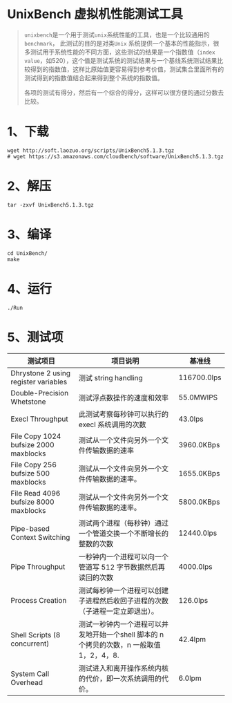 

# UnixBench 虚拟机性能测试工具

> `unixbench`是一个用于测试`unix`系统性能的工具，也是一个比较通用的`benchmark`， 此测试的目的是对类`Unix` 系统提供一个基本的性能指示，很多测试用于系统性能的不同方面，这些测试的结果是一个指数值（`index value`，如520），这个值是测试系统的测试结果与一个基线系统测试结果比较得到的指数值，这样比原始值更容易得到参考价值，测试集合里面所有的测试得到的指数值结合起来得到整个系统的指数值。
>
> 各项的测试有得分，然后有一个综合的得分，这样可以很方便的通过分数去比较。

# 1、下载

```
wget http://soft.laozuo.org/scripts/UnixBench5.1.3.tgz
# wget https://s3.amazonaws.com/cloudbench/software/UnixBench5.1.3.tgz
```

# 2、解压

```
tar -zxvf UnixBench5.1.3.tgz
```

# 3、编译

```
cd UnixBench/
make
```

# 4、运行

```
./Run
```

# 5、测试项


| 测试项目                              | 项目说明                                                     | 基准线      |
| ------------------------------------- | ------------------------------------------------------------ | ----------- |
| Dhrystone 2 using register variables  | 测试 string handling                                         | 116700.0lps |
| Double-Precision Whetstone            | 测试浮点数操作的速度和效率                                   | 55.0MWIPS   |
| Execl Throughput                      | 此测试考察每秒钟可以执行的 execl 系统调用的次数              | 43.0lps     |
| File Copy 1024 bufsize 2000 maxblocks | 测试从一个文件向另外一个文件传输数据的速率                   | 3960.0KBps  |
| File Copy 256 bufsize 500 maxblocks   | 测试从一个文件向另外一个文件传输数据的速率。                 | 1655.0KBps  |
| File Read 4096 bufsize 8000 maxblocks | 测试从一个文件向另外一个文件传输数据的速率。                 | 5800.0KBps  |
| Pipe-based Context Switching          | 测试两个进程（每秒钟）通过一个管道交换一个不断增长的整数的次数 | 12440.0lps  |
| Pipe Throughput                       | 一秒钟内一个进程可以向一个管道写 512 字节数据然后再读回的次数 | 4000.0lps   |
| Process Creation                      | 测试每秒钟一个进程可以创建子进程然后收回子进程的次数（子进程一定立即退出）。 | 126.0lps    |
| Shell Scripts (8 concurrent)          | 测试一秒钟内一个进程可以并发地开始一个shell 脚本的 n 个拷贝的次数，n 一般取值1，2，4，8. | 42.4lpm     |
| System Call Overhead                  | 测试进入和离开操作系统内核的代价，即一次系统调用的代价。     | 6.0lpm      |